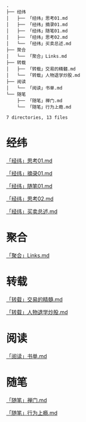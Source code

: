 ```text
.
├── 经纬
│   ├── 「经纬」思考01.md
│   ├── 「经纬」摘录01.md
│   ├── 「经纬」随笔01.md
│   ├── 「经纬」思考02.md
│   └── 「经纬」买卖总述.md
├── 聚合
│   └── 「聚合」Links.md
├── 转载
│   ├── 「转载」交易的精髓.md
│   └── 「转载」人物退学炒股.md
├── 阅读
│   └── 「阅读」书单.md
└── 随笔
    ├── 「随笔」禅门.md
    └── 「随笔」行为上瘾.md

7 directories, 13 files
```
# 经纬
[「经纬」思考01.md](./经纬/「经纬」思考01.md)

[「经纬」摘录01.md](./经纬/「经纬」摘录01.md)

[「经纬」随笔01.md](./经纬/「经纬」随笔01.md)

[「经纬」思考02.md](./经纬/「经纬」思考02.md)

[「经纬」买卖总述.md](./经纬/「经纬」买卖总述.md)

# 聚合
[「聚合」Links.md](./聚合/「聚合」Links.md)

# 转载
[「转载」交易的精髓.md](./转载/「转载」交易的精髓.md)

[「转载」人物退学炒股.md](./转载/「转载」人物退学炒股.md)

# 阅读
[「阅读」书单.md](./阅读/「阅读」书单.md)

# 随笔
[「随笔」禅门.md](./随笔/「随笔」禅门.md)

[「随笔」行为上瘾.md](./随笔/「随笔」行为上瘾.md)

